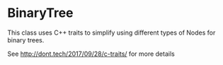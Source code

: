 # BinaryTree

This class uses C++ traits to simplify using different types of Nodes for binary trees.

See http://dont.tech/2017/09/28/c-traits/ for more details
